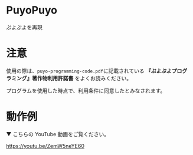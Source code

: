 # PuyoPuyo
ぷよぷよを再現

# 注意
使用の際は、`puyo-programming-code.pdf`に記載されている **『ぷよぷよプログラミング』著作物利用許諾書** をよくお読みください。

プログラムを使用した時点で、利用条件に同意したとみなされます。

# 動作例
▼ こちらの YouTube 動画をご覧ください。

https://youtu.be/ZemW5neYE60
